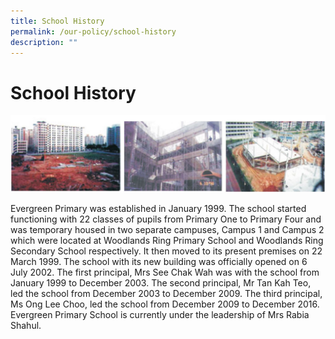 ```yaml
---
title: School History
permalink: /our-policy/school-history
description: ""
---
```

# **School History**

![](/images/school%20history.jpg)

Evergreen Primary was established in January 1999. The school started functioning with 22 classes of pupils from Primary One to Primary Four and was temporary housed in two separate campuses, Campus 1 and Campus 2 which were located at Woodlands Ring Primary School and Woodlands Ring Secondary School respectively. It then moved to its present premises on 22 March 1999. The school with its new building was officially opened on 6 July 2002. The first principal, Mrs See Chak Wah was with the school from January 1999 to December 2003. The second principal, Mr Tan Kah Teo, led the school from December 2003 to December 2009. The third principal, Ms Ong Lee Choo, led the school from December 2009 to December 2016. Evergreen Primary School is currently under the leadership of Mrs Rabia Shahul.